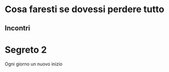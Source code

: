
# Cosa faresti se dovessi perdere tutto 

## Incontri 

# Segreto 2
Ogni giorno un nuovo inizio
<!--stackedit_data:
eyJoaXN0b3J5IjpbLTEyMzg2ODg1NzIsLTYyMTY2MjgzNiwtMT
UwOTM4NjkzMCwtMTg5MDU2MDI3XX0=
-->